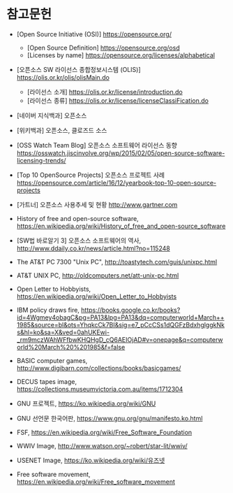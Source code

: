 # 참고문헌

* [Open Source Initiative (OSI)] https://opensource.org/
    * [Open Source Definition] https://opensource.org/osd
    * [Licenses by name] https://opensource.org/licenses/alphabetical
    
* [오픈소스 SW 라이선스 종합정보시스템 (OLIS)] https://olis.or.kr/olis/olisMain.do
    * [라이선스 소개] https://olis.or.kr/license/introduction.do
    * [라이선스 종류] https://olis.or.kr/license/licenseClassiFication.do
    
* [네이버 지식백과] 오픈소스

* [위키백과] 오픈소스, 클로즈드 소스

* [OSS Watch Team Blog] 오픈소스 소프트웨어 라이선스 동향 https://osswatch.jiscinvolve.org/wp/2015/02/05/open-source-software-licensing-trends/

* [Top 10 OpenSource Projects] 오픈소스 프로젝트 사례 https://opensource.com/article/16/12/yearbook-top-10-open-source-projects

* [가트너]  오픈소스 사용추세 및 현황 http://www.gartner.com

* History of free and open-source software, https://en.wikipedia.org/wiki/History_of_free_and_open-source_software

* [SW법 바로알기 3] 오픈소스 소프트웨어의 역사, http://www.ddaily.co.kr/news/article.html?no=115248

* The AT&T PC 7300 "Unix PC", http://toastytech.com/guis/unixpc.html

*  AT&T UNIX PC, http://oldcomputers.net/att-unix-pc.html

* Open Letter to Hobbyists, https://en.wikipedia.org/wiki/Open_Letter_to_Hobbyists

* IBM policy draws fire, https://books.google.co.kr/books?id=4Wgmey4obagC&pg=PA13&lpg=PA13&dq=computerworld+March++1985&source=bl&ots=YhqkcCk7BI&sig=e7_pCcCSs1dQGFzBdxhglggkNks&hl=ko&sa=X&ved=0ahUKEwi-_rm9mczWAhWFfbwKHQHgD_cQ6AEIOjAD#v=onepage&q=computerworld%20March%20%201985&f=false

*  BASIC computer games, http://www.digibarn.com/collections/books/basicgames/

* DECUS tapes image, https://collections.museumvictoria.com.au/items/1712304

* GNU 프로젝트, https://ko.wikipedia.org/wiki/GNU

* GNU 선언문 한국어판, https://www.gnu.org/gnu/manifesto.ko.html

* FSF, https://en.wikipedia.org/wiki/Free_Software_Foundation

*  WWIV Image, http://www.watson.org/~robert/star-lit/wwiv/

* USENET Image, https://ko.wikipedia.org/wiki/유즈넷

* Free software movement, https://en.wikipedia.org/wiki/Free_software_movement
